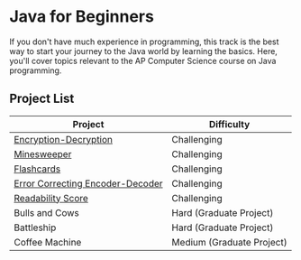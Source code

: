 # Java for Beginners

If you don't have much experience in programming, this track is the best way to start your journey to the Java world by learning the basics. Here, you'll cover topics relevant to the AP Computer Science course on Java programming.

## Project List

| Project | Difficulty |
| -- | -- |
| [Encryption-Decryption](./Encryption-Decryption/) | Challenging |
| [Minesweeper](./Minesweeper/) | Challenging |
| [Flashcards](./Flashcards/) | Challenging |
| [Error Correcting Encoder-Decoder](./Error%20Correcting%20Encoder-Decoder/) | Challenging |
|  [Readability Score](./Readability%20Score/) | Challenging |
| Bulls and Cows | Hard (Graduate Project) |
| Battleship | Hard (Graduate Project) |
| Coffee Machine | Medium (Graduate Project) |